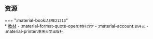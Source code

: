 ## 资源  
=== ":material-book:`AEME21213`"  
    * [教材](https://api.mir6.com/api/lanzou?url=https://cqu-openlib.lanzout.com/iUyFu2dkexwf&down=true) - :material-format-quote-open:`材料力学` - :material-account:`郭开元` - :material-printer:`重庆大学出版社`  